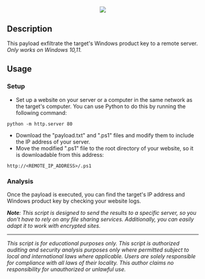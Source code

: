 <h1 align="center">
  <a href="https://git.io/typing-svg">
    <img src="https://readme-typing-svg.herokuapp.com/?lines=Windows+Product+Duckey+🦆🔑">
  </a>
</h1>

## Description

This payload exfiltrate the target's Windows product key to a remote server. *Only works on Windows 10,11.*

## Usage

### Setup

- Set up a website on your server or a computer in the same network as the target's computer. You can use Python to do this by running the following command:
```
python -m http.server 80
```
- Download the "payload.txt" and ".ps1" files and modify them to include the IP address of your server.
- Move the modified ".ps1" file to the root directory of your website, so it is downloadable from this address:
```
http://<REMOTE_IP_ADDRESS>/.ps1
```

### Analysis

Once the payload is executed, you can find the target's IP address and Windows product key by checking your website logs.


***Note**: This script is designed to send the results to a specific server, so you don't have to rely on any file sharing services. Additionally, you can easily adapt it to work with encrypted sites.*

---

*This script is for educational purposes only. This script is authorized auditing and security analysis purposes only where permitted subject to local and international laws where applicable. Users are solely responsible for compliance with all laws of their locality. This author claims no responsibility for unauthorized or unlawful use.*
